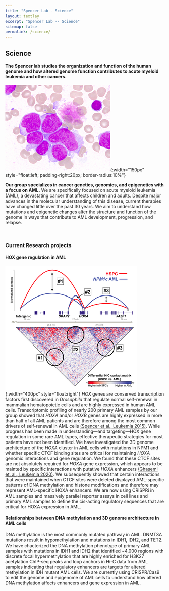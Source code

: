 ```yaml
---
title: "Spencer Lab - Science"
layout: textlay
excerpt: "Spencer Lab -- Science"
sitemap: false
permalink: /science/
---
```


## Science

#### The Spencer lab studies the organization and function of the human genome and how altered genome function contributes to acute myeloid leukemia and other cancers. ####
![AML blasts](/images/aml.png){:width="150px"
style="float:left; padding-right:20px; border-radius:10%"} 

**Our group specializes in cancer genetics, genomics, and
epigenetics with a focus on AML.** We are specifically focused on acute myeloid leukemia
(AML), a devastating cancer that affects children and adults. Despite major
advances in the molecular understanding of this disease, current
therapies have changed little over the past 30
years. We aim to understand how mutations and epigenetic changes alter the structure
and function of the genome in ways that contribute to AML development, progression,
and relapse.

<br/>

### Current Research projects ###

#### <it>HOX</it> gene regulation in AML ####
![HOXA interactions](/images/respic/hoxainteractions.png){:width="400px"
 style="float:right"} *HOX* genes are conserved
transcription factors first discovered in *Drosophila*  that regulate normal
self-renewal in mammalian hematopoietic cells and are highly expressed
in human AML cells. Transcriptomic profiling of nearly 200 primary AML samples
by our group showed that *HOXA* and/or *HOXB* genes are highly expressed
in more than half of all AML patients and are therefore among the most
common drivers of self-renewal in AML cells [(Spencer et al., Leukemia
2015)](https://www.nature.com/articles/leu20156). While progress has been made in understanding—and
targeting—HOX gene regulation in some rare AML types, effective
therapeutic strategies for most patients have not been
identified. We have investigated the 3D genome architecture of the *HOXA* cluster in
AML cells with mutations in NPM1 and whether specific CTCF binding sites are
critical for maintaining *HOXA* genomic interactions and gene
regulation. We found that these CTCF sites are not absolutely required for
*HOXA* gene expression, which appears to be mainted by specific
interactions with putative *HOXA* enhancers
[(Ghasemi et. al., Leukemia 2020)](https://www.nature.com/articles/s41375-020-0856-3). We
subsequently showed that certain interactions that were maintained
when CTCF sites were deleted displayed AML-specific patterns of DNA methylation
and histone modifications and therefore may represent AML-specific
HOXA enhancers. We are now using CRISPRi in AML samples and massively
parallel reporter assays in cell lines and primary AML samples to
define the cis-acting regulatory sequences that are critical for HOXA
expression in AML.

#### Relationships between DNA methylation and 3D genome architecture in AML cells
DNA methylation is the most commonly
   mutated pathway in AML. DNMT3A mutations result in hypomethylation and
   mutations in IDH1, IDH2, and TET2. We have chacterized the DNA methylation phenotype
   of primary AML samples with mutations in IDH1 and IDH2 that
   identified ~4,000 regions with discrete focal
   hypermethylation that are highly enriched for H3K27 acetylation ChIP-seq
   peaks and loop anchors in Hi-C data from AML samples indicating that regulatory
   enhancers are targets for altered methylation in IDH mutant AML
   cells. We are currently using CRISPR/Cas9 to edit the genome and
   epigenome of AML cells to understand how altered DNA methylation
   affects enhancers and gene expression in AML.
